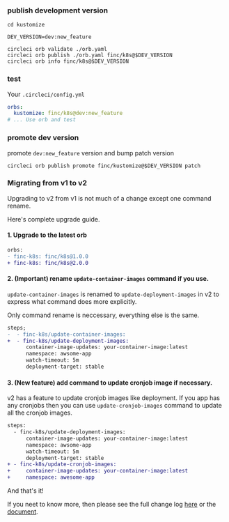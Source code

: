### publish development version

```
cd kustomize

DEV_VERSION=dev:new_feature

circleci orb validate ./orb.yaml
circleci orb publish ./orb.yaml finc/k8s@$DEV_VERSION
circleci orb info finc/k8s@$DEV_VERSION
```

### test

Your `.circleci/config.yml`

```yaml
orbs:
  kustomize: finc/k8s@dev:new_feature
# ... Use orb and test
```

### promote dev version

promote `dev:new_feature` version and bump patch version

```
circleci orb publish promote finc/kustomize@$DEV_VERSION patch
```

### Migrating from v1 to v2

Upgrading to v2 from v1 is not much of a change except one command rename.

Here's complete upgrade guide.

#### 1. Upgrade to the latest orb

```diff
orbs:
- finc-k8s: finc/k8s@1.0.0
+ finc-k8s: finc/k8s@2.0.0
```

#### 2. (Important) rename `update-container-images` command if you use.

`update-container-images` is renamed to `update-deployment-images` in v2 to express what command does more explicitly.

Only command rename is neccessary, everything else is the same.

```diff
steps;
-  - finc-k8s/update-container-images:
+  - finc-k8s/update-deployment-images:
      container-image-updates: your-container-image:latest
      namespace: awsome-app
      watch-timeout: 5m
      deployment-target: stable
```

#### 3. (New feature) add command to update cronjob image if necessary.

v2 has a feature to update cronjob images like deployment. If you app has any cronjobs then you can use `update-cronjob-images` command to update all the cronjob images.

```diff
steps:
  - finc-k8s/update-deployment-images:
      container-image-updates: your-container-image:latest
      namespace: awsome-app
      watch-timeout: 5m
      deployment-target: stable
+ - finc-k8s/update-cronjob-images:
+     container-image-updates: your-container-image:latest
+     namespace: awesome-app
```

And that's it!

If you neet to know more, then please see the full change log [here](https://github.com/FiNCDeveloper/circleci-orbs/blob/master/k8s/CHANGELOG.md#200---2021-06-14) or the [document](https://circleci.com/developer/orbs/orb/finc/k8s).
